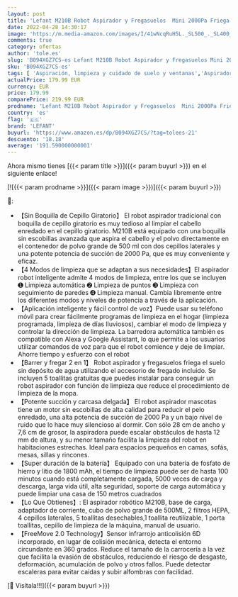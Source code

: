 ```yaml
---
layout: post
title: 'Lefant M210B Robot Aspirador y Fregasuelos  Mini 2000Pa Friega Suelos  Robot Aspirador Mascotas sin escobillas  4 Modos App / Alexa Mando a Distancia Control Remoto/ Control de Voz'
date: 2022-04-28 14:30:17
image: 'https://m.media-amazon.com/images/I/41wNcqRuH5L._SL500_._SL400_.jpg'
comments: true
category: ofertas
author: 'tole.es'
slug: 'B094XGZ7CS-es Lefant M210B Robot Aspirador y Fregasuelos Mini 2000Pa...'
sku: 'B094XGZ7CS-es'
tags: [ 'Aspiración, limpieza y cuidado de suelo y ventanas','Aspiradoras','Hogar y cocina','Robots aspiradores','alexa','lefant','🇪🇸', ]
actualPrice: 179.99 EUR
currency: EUR
price: 179.99
comparePrice: 219.99 EUR
prodname: 'Lefant M210B Robot Aspirador y Fregasuelos  Mini 2000Pa Friega Suelos  Robot Aspirador Mascotas sin escobillas  4 Modos App / Alexa Mando a Distancia Control Remoto/ Control de Voz'
country: 'es'
flag: '🇪🇸'
brand: 'LEFANT'
buyurl: 'https://www.amazon.es/dp/B094XGZ7CS/?tag=tolees-21'
descuento: '18.18'
average: '191.590000000001'
---
```


Ahora mismo tienes [{{< param title >}}]({{< param buyurl >}}) en el siguiente enlace!

[![{{< param prodname >}}]({{< param image >}})]({{< param buyurl >}})

🔎:

- 【Sin Boquilla de Cepillo Giratorio】 El robot aspirador tradicional con boquilla de cepillo giratorio es muy tedioso al limpiar el cabello enredado en el cepillo giratorio. M210B está equipado con una boquilla sin escobillas avanzada que aspira el cabello y el polvo directamente en el contenedor de polvo grande de 500 ml con dos cepillos laterales y una potente potencia de succión de 2000 Pa, que es muy conveniente y eficaz.
- 【4 Modos de limpieza que se adaptan a sus necesidades】El aspirador robot inteligente admite 4 modos de limpieza, entre los que se incluyen ➊ Limpieza automática ➋ Limpieza de puntos ➌ Limpieza con seguimiento de paredes ➍ Limpieza manual. Cambia libremente entre los diferentes modos y niveles de potencia a través de la aplicación.
- 【Aplicación inteligente y fácil control de voz】Puede usar su teléfono móvil para crear fácilmente programas de limpieza en el hogar (limpieza programada, limpieza de días lluviosos), cambiar el modo de limpieza y controlar la dirección de limpieza. La barredora automática también es compatible con Alexa y Google Assistant, lo que permite a los usuarios utilizar comandos de voz para que el robot comience y deje de limpiar. Ahorre tiempo y esfuerzo con el robot
- 【Barrer y fregar 2 en 1】 Robot aspirador y fregasuelos friega el suelo sin depósito de agua utilizando el accesorio de fregado incluido. Se incluyen 5 toallitas gratuitas que puedes instalar para conseguir un robot aspirador con función de limpieza que reduce el procedimiento de limpieza de la mopa.
- 【Potente succión y carcasa delgada】 El robot aspirador mascotas tiene un motor sin escobillas de alta calidad para reducir el pelo enredado, una alta potencia de succión de 2000 Pa y un bajo nivel de ruido que lo hace muy silencioso al dormir. Con sólo 28 cm de ancho y 7,6 cm de grosor, la aspiradora puede escalar obstáculos de hasta 12 mm de altura, y su menor tamaño facilita la limpieza del robot en habitaciones estrechas. Ideal para espacios pequeños en camas, sofás, mesas, sillas y rincones.
- 【Super duración de la batería】 Equipado con una batería de fosfato de hierro y litio de 1800 mAh, el tiempo de limpieza puede ser de hasta 100 minutos cuando está completamente cargada, 5000 veces de carga y descarga, larga vida útil, alta seguridad, soporte de carga automática y puede limpiar una casa de 150 metros cuadrados
- 【Lo Que Obtienes】: El aspirador robótico M210B, base de carga, adaptador de corriente, cubo de polvo grande de 500ML, 2 filtros HEPA, 4 cepillos laterales, 5 toallitas desechables,1 toallita reutilizable, 1 porta toallitas, cepillo de limpieza de la máquina, manual de usuario.
- 【FreeMove 2.0 Technology】Sensor infrarrojo anticolisión 6D incorporado, en lugar de colisión mecánica, detecta el entorno circundante en 360 grados. Reduce el tamaño de la carrocería a la vez que facilita la evasión de obstáculos, reduciendo el riesgo de desgaste, deformación, acumulación de polvo y otros fallos. Puede detectar escaleras para evitar caídas y subir alfombras con facilidad.

[🛒 Visítala!!!]({{< param buyurl >}})
